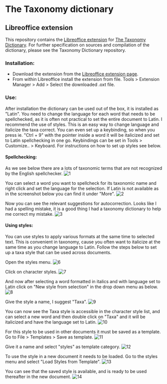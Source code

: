 # The Taxonomy dictionary
## Libreoffice extension

This repository contains the [Libreoffice extension](https://extensions.libreoffice.org/en/extensions/show/27369) for [The Taxonomy Dictionary](https://github.com/kbagge/taxonomy_dictionary).
For further specification on sources and compilation of the dictionary, please see the Taxonomy Dictionary repository.

### Installation:
- Download the extension from the [Libreoffice extension page](https://extensions.libreoffice.org/en/extensions/show/27369).
- From within Libreoffice install the extension from file. Tools > Extension Manager > Add > Select the downloaded .oxt file.

### Use:
After installation the dictionary can be used out of the box, it is installed as "Latin". You need to change the language for each word that needs to be spellchecked, as it is often not practical to set the entire document to Latin. 
I recommend the use of styles. This is an easy way to change language and italicize the taxa correct. You can even set up a keybinding, so when you press ie. "Ctrl + 9" with the pointer inside a word it will be italicized and set to Latin spellchecking in one go. Keybindings can be set in Tools > Customize.. > Keyboard. For instructions on how to set up styles see below.


#### Spellchecking:
As we see below there are a lots of taxonomic terms that are not recognized by the English spellchecker.
![1](./Screenshots/1_Spelling.png)

You can select a word you want to spellcheck for its taxonomic name and right click and set the language for the selection. If Latin is not available as in the screenshot below you can find it under "More".
![2](./Screenshots/2_Language.png)

Now you can see the relevant suggestions for autocorrection. Looks like I had a spelling mistake, it is a good thing I had a taxonomy dictionary to help me correct my mistake.
![3](./Screenshots/5_Autocorrection.png)

#### Using styles:
You can use styles to apply various formats at the same time to selected text. This is convenient in taxonomy, cause you often want to italicize at the same time as you change language to Latin.
Follow the steps below to set up a taxa style that can be used across documents.

Open the styles menu.
![6](./Screenshots/6_Manage_styles.png)

Click on character styles.
![7](./Screenshots/7_Character_styles.png)

And now after selecting a word formatted in italics and with language set to Latin click on "New style from selection" in the drop down menu as below.
![8](./Screenshots/8_Style_selection.png)

Give the style a name, I suggest "Taxa".
![9](./Screenshots/9_Name_style.png)

You can now see the Taxa style is accessible in the character style list, and can select a new word and then double click on "Taxa" and it will be italicized and have the language set to Latin.
![10](./Screenshots/10_Style_list.png)

For this style to be used in other documents it must be saved as a template. Go to File > Templates > Save as template.
![11](./Screenshots/11_Save_template.png)

Give it a name and select "styles" as template category.
![12](./Screenshots/12_Template_name.png)

To use the style in a new document it needs to be loaded. Go to the styles menu and select "Load Styles from Template".
![13](./Screenshots/13_Load_styles.png)

You can see that the saved style is available, and is ready to be used thereafter in the new document.
![14](./Screenshots/14_Taxa_style.png)
